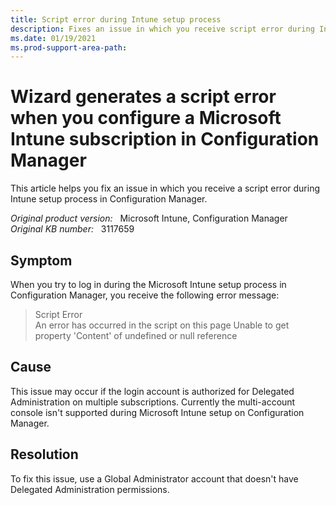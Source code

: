 ```yaml
---
title: Script error during Intune setup process
description: Fixes an issue in which you receive script error during Intune setup process in Configuration Manager.
ms.date: 01/19/2021
ms.prod-support-area-path: 
---
```

# Wizard generates a script error when you configure a Microsoft Intune subscription in Configuration Manager

This article helps you fix an issue in which you receive a script error during Intune setup process in Configuration Manager.

_Original product version:_ &nbsp; Microsoft Intune, Configuration Manager  
_Original KB number:_ &nbsp; 3117659

## Symptom

When you try to log in during the Microsoft Intune setup process in Configuration Manager, you receive the following error message:

> Script Error  
> An error has occurred in the script on this page Unable to get property 'Content' of undefined or null reference

## Cause

This issue may occur if the login account is authorized for Delegated Administration on multiple subscriptions. Currently the multi-account console isn't supported during Microsoft Intune setup on Configuration Manager.

## Resolution

To fix this issue, use a Global Administrator account that doesn't have Delegated Administration permissions.
